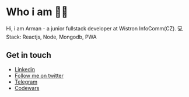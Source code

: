 # Who i am 👨‍💻

Hi, i am Arman - a junior fullstack developer at Wistron InfoComm(CZ). 
💻 Stack: Reactjs, Node, Mongodb, PWA

## Get in touch
* <a href="https://www.linkedin.com/in/arman-zhumanov/">Linkedin</a>
* <a href="https://twitter.com/arman_zhumanov">Follow me on twitter</a>
* <a href="https://t.me/armasher">Telegram</a>
* <a href="https://www.codewars.com/users/armanpwnz">Codewars</a>


<!--
**armanpwnz/armanpwnz** is a ✨ _special_ ✨ repository because its `README.md` (this file) appears on your GitHub profile.

Here are some ideas to get you started:

- 🔭 I’m currently working on ...
- 🌱 I’m currently learning ...
- 👯 I’m looking to collaborate on ...
- 🤔 I’m looking for help with ...
- 💬 Ask me about ...
- 📫 How to reach me: ...
- 😄 Pronouns: ...
- ⚡ Fun fact: ...
-->
